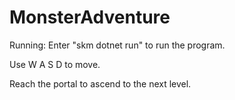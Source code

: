 # MonsterAdventure

Running: Enter "skm dotnet run" to run the program.

Use W A S D to move.

Reach the portal to ascend to the next level.
